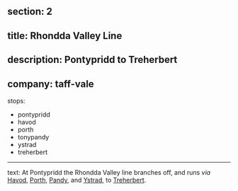 section: 2
----
title: Rhondda Valley Line
----
description: Pontypridd to Treherbert
----
company: taff-vale
----
stops:
- pontypridd
- havod
- porth
- tonypandy
- ystrad
- treherbert
----
text: At Pontypridd the Rhondda Valley line branches off, and runs *via*
[Havod](/stations/havod), [Porth](/stations/porth), [Pandy](/stations/pandy), and [Ystrad](/stations/ystrad), to [Treherbert](/stations/treherbert).
